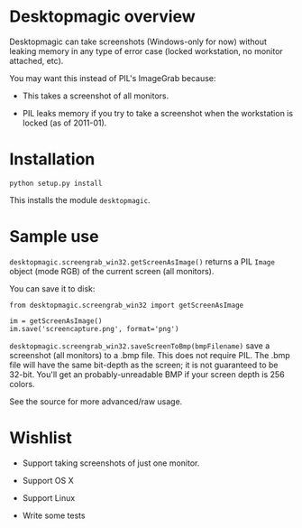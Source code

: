 Desktopmagic overview
=====================
Desktopmagic can take screenshots (Windows-only for now) without
leaking memory in any type of error case (locked workstation, no
monitor attached, etc).

You may want this instead of PIL's ImageGrab because:

*	This takes a screenshot of all monitors.

*	PIL leaks memory if you try to take a screenshot when the
	workstation is locked (as of 2011-01).


Installation
============
`python setup.py install`

This installs the module `desktopmagic`.


Sample use
==========
`desktopmagic.screengrab_win32.getScreenAsImage()` returns a PIL `Image` object
(mode RGB) of the current screen (all monitors).

You can save it to disk:

```
from desktopmagic.screengrab_win32 import getScreenAsImage

im = getScreenAsImage()
im.save('screencapture.png', format='png')
```

`desktopmagic.screengrab_win32.saveScreenToBmp(bmpFilename)` save a screenshot
(all monitors) to a .bmp file.  This does not require PIL.  The .bmp file will
have the same bit-depth as the screen; it is not guaranteed to be 32-bit.
You'll get an probably-unreadable BMP if your screen depth is 256 colors.

See the source for more advanced/raw usage.


Wishlist
========
*	Support taking screenshots of just one monitor.

*	Support OS X

*	Support Linux

*	Write some tests
